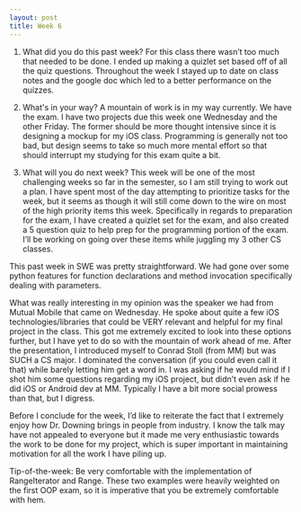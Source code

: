 ```yaml
---
layout: post
title: Week 6
---
```


1. What did you do this past week?
For this class there wasn’t too much that needed to be done. I ended up making a quizlet set based off of all the quiz questions. Throughout the week I stayed up to date on class notes and the google doc which led to a better performance on the quizzes. 

2. What's in your way?
A mountain of work is in my way currently. We have the exam. I have two projects due this week one Wednesday and the other Friday. The former should be more thought intensive since it is designing a mockup for my iOS class. Programming is generally not too bad, but design seems to take so much more mental effort so that should interrupt my studying for this exam quite a bit. 

3. What will you do next week?
This week will be one of the most challenging weeks so far in the semester, so I am still trying to work out a plan. I have spent most of the day attempting to prioritize tasks for the week, but it seems as though it will still come down to the wire on most of the high priority items this week. 
Specifically in regards to preparation for the exam, I have created a quizlet set for the exam, and also created a 5 question quiz to help prep for the programming portion of the exam. I’ll be working on going over these items while juggling my 3 other CS classes. 

This past week in SWE was pretty straightforward. We had gone over some python features for function declarations and method invocation specifically dealing with parameters. 

What was really interesting in my opinion was the speaker we had from Mutual Mobile that came on Wednesday. He spoke about quite a few iOS technologies/libraries that could be VERY relevant and helpful for my final project in the class. This got me extremely excited to look into these options further, but I have yet to do so with the mountain of work ahead of me. After the presentation, I introduced myself to Conrad Stoll (from MM) but was SUCH a CS major. I dominated the conversation (if you could even call it that) while barely letting him get a word in. I was asking if he would mind if I shot him some questions regarding my iOS project, but didn’t even ask if he did iOS or Android dev at MM. Typically I have a bit more social prowess than that, but I digress. 

Before I conclude for the week, I’d like to reiterate the fact that I extremely enjoy how Dr. Downing brings in people from industry. I know the talk may have not appealed to everyone but it made me very enthusiastic towards the work to be done for my project, which is super important in maintaining motivation for all the work I have piling up.

Tip-of-the-week: Be very comfortable with the implementation of RangeIterator and Range. These two examples were heavily weighted on the first OOP exam, so it is imperative that you be extremely comfortable with hem.  
